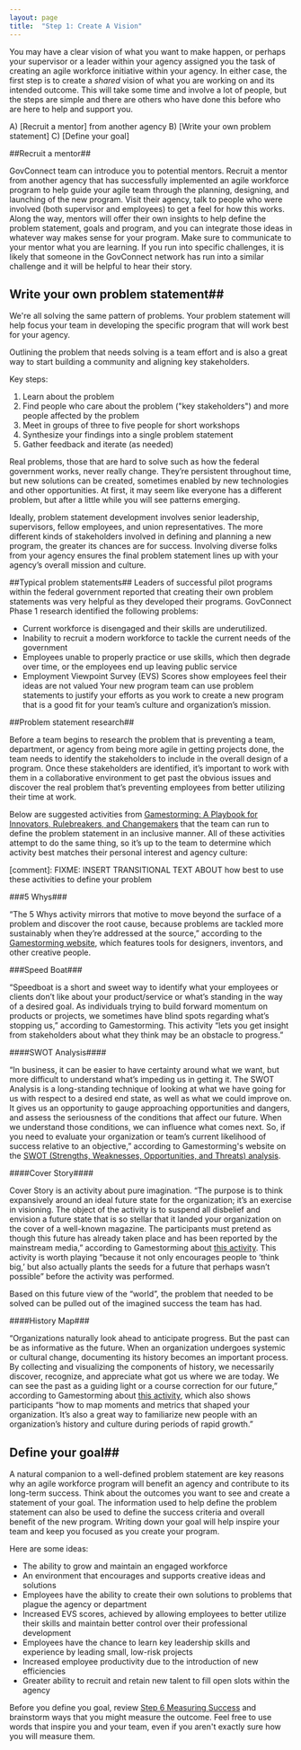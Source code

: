 ```yaml
---
layout: page
title:  "Step 1: Create A Vision"
---
```

You may have a clear vision of what you want to make happen, or perhaps your
supervisor or a leader within your agency assigned you the task of creating
an agile workforce initiative within your agency.  In either case, the first
step is to create a _shared_ vision of what you are working on and its intended
outcome.  This will take some time and involve a lot of people, but the steps
are simple and there are others who have done this before who are here to help
and support you.

A)  [Recruit a mentor] from another agency
B)  [Write your own problem statement]
C)  [Define your goal]

##Recruit a mentor##

GovConnect team can introduce you to potential mentors. Recruit a mentor from another agency that has successfully implemented an agile workforce program to help guide your agile team through the planning, designing, and launching of the new program. Visit their agency, talk to people who were involved (both supervisor and employees) to get a feel for how this works. Along the way, mentors will offer their own insights to help define the problem statement, goals and program, and you can integrate those ideas in whatever way makes sense for your program.  Make sure to communicate to your mentor what you are learning.  If you run into specific challenges, it is likely that someone in the GovConnect network has run into a similar challenge and it will be helpful to hear their story.

## Write your own problem statement##
We're all solving the same pattern of problems. Your problem statement will
help focus your team in developing the specific program that will work best
for your agency.

Outlining the problem that needs solving is a team effort and is also a great
way to start building a community and aligning key stakeholders.    

Key steps:

1. Learn about the problem
2. Find people who care about the problem ("key stakeholders") and more people affected by the problem
3. Meet in groups of three to five people for short workshops
4. Synthesize your findings into a single problem statement
5. Gather feedback and iterate (as needed)

Real problems, those that are hard to solve such as how the federal government works, never really change. They’re persistent throughout time, but new solutions can be created, sometimes enabled by new technologies and other opportunities.  At first, it may seem like everyone has a different problem, but after a little while you will see patterns emerging.

Ideally, problem statement development involves senior leadership, supervisors, fellow employees, and union representatives. The more different kinds of stakeholders involved in defining and planning a new program, the greater its chances are for success. Involving diverse folks from your agency ensures the final problem statement lines up with your agency’s overall mission and culture.  

##Typical problem statements##
Leaders of successful pilot programs within the federal government reported that creating their own problem statements was very helpful as they developed their programs. GovConnect Phase 1 research identified the following problems:

* Current workforce is disengaged and their skills are underutilized.
* Inability to recruit a modern workforce to tackle the current needs of the government
* Employees unable to properly practice or use skills, which then degrade over time, or the employees end up leaving public service
* Employment Viewpoint Survey (EVS) Scores show employees feel their ideas are not valued
Your new program team can use problem statements to justify your efforts as you work to create a new program that is a good fit for your team’s culture and organization’s mission.

##Problem statement research##

Before a team begins to research the problem that is preventing a team, department, or agency from being more agile in getting projects done, the team needs to identify the stakeholders to include in the overall design of a program. Once these stakeholders are identified, it’s important to work with them in a collaborative environment to get past the obvious issues and discover the real problem that’s preventing employees from better utilizing their time at work.

Below are suggested activities from [Gamestorming: A Playbook for Innovators, Rulebreakers, and Changemakers](http://gamestorming.com/) that the team can run to define the problem statement in an inclusive manner. All of these activities attempt to do the same thing, so it’s up to the team to determine which activity best matches their personal interest and agency culture:

[comment]: FIXME: INSERT TRANSITIONAL TEXT ABOUT how best to use these activities to define your problem

###5 Whys###


“The 5 Whys activity mirrors that motive to move beyond the surface of a problem and discover the root cause, because problems are tackled more sustainably when they’re addressed at the source,” according to the [Gamestorming website](http://gamestorming.com/games-for-problem-solving/the-5-whys/), which features tools for designers, inventors, and other creative people.  

###Speed Boat###

“Speedboat is a short and sweet way to identify what your employees or clients don’t like about your product/service or what’s standing in the way of a desired goal.  As individuals trying to build forward momentum on products or projects, we sometimes have blind spots regarding what’s stopping us,” according to Gamestorming. This activity “lets you get insight from stakeholders about what they think may be an obstacle to progress.”

####SWOT Analysis####

“In business, it can be easier to have certainty around what we want, but more difficult to understand what’s impeding us in getting it. The SWOT Analysis is a long-standing technique of looking at what we have going for us with respect to a desired end state, as well as what we could improve on. It gives us an opportunity to gauge approaching opportunities and dangers, and assess the seriousness of the conditions that affect our future. When we understand those conditions, we can influence what comes next. So, if you need to evaluate your organization or team’s current likelihood of success relative to an objective,” according to Gamestorming's website on the [SWOT (Strengths, Weaknesses, Opportunities, and Threats) analysis](http://gamestorming.com/games-for-fresh-thinking-and-ideas/swot-analysis/).

####Cover Story####

Cover Story is an activity about pure imagination. “The purpose is to think expansively around an ideal future state for the organization; it’s an exercise in visioning. The object of the activity is to suspend all disbelief and envision a future state that is so stellar that it landed your organization on the cover of a well-known magazine. The participants must pretend as though this future has already taken place and has been reported by the mainstream media,” according to Gamestorming about [this activity](http://gamestorming.com/games-for-design/cover-story/). This activity is worth playing “because it not only encourages people to ‘think big,’ but also actually plants the seeds for a future that perhaps wasn’t possible” before the activity was performed.

Based on this future view of the “world”, the problem that needed to be solved can be pulled out of the imagined success the team has had.

####History Map###

“Organizations naturally look ahead to anticipate progress. But the past can be as informative as the future. When an organization undergoes systemic or cultural change, documenting its history becomes an important process. By collecting and visualizing the components of history, we necessarily discover, recognize, and appreciate what got us where we are today. We can see the past as a guiding light or a course correction for our future,” according to Gamestorming about [this activity](http://gamestorming.com/games-for-opening/history-map/), which also shows participants “how to map moments and metrics that shaped your organization. It’s also a great way to familiarize new people with an organization’s history and culture during periods of rapid growth.”

## Define your goal##

A natural companion to a well-defined problem statement are key reasons why an agile workforce program will benefit an agency and contribute to its long-term success. Think about the outcomes you want to see and create a statement of your goal.  The information used to help define the problem statement can also be used to define the success criteria and overall benefit of the new program.  Writing down your goal will help inspire your team and keep you focused as you create your program.

Here are some ideas:

* The ability to grow and maintain an engaged workforce
* An environment that encourages and supports creative ideas and solutions
* Employees have the ability to create their own solutions to problems that plague the agency or department
* Increased EVS scores, achieved by allowing employees to better utilize their skills and maintain better control over their professional development
* Employees have the chance to learn key leadership skills and experience by leading small, low-risk projects
* Increased employee productivity due to the introduction of new efficiencies
* Greater ability to recruit and retain new talent to fill open slots within the agency

Before you define you goal, review [Step 6 Measuring Success](metrics.html) and brainstorm ways that you might measure the outcome.  Feel free to use words that inspire you and your team, even if you aren't exactly sure how you will measure them.
